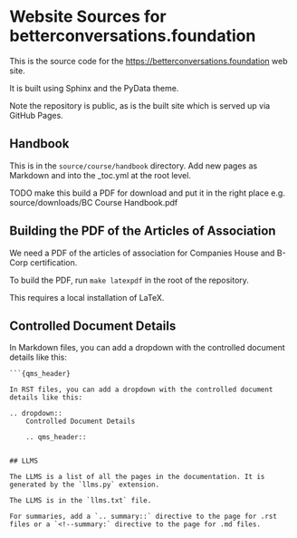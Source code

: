 # Website Sources for betterconversations.foundation 

This is the source code for the https://betterconversations.foundation web site. 

It is built using Sphinx and the PyData theme.

Note the repository is public, as is the built site which is served up via GitHub Pages. 

## Handbook

This is in the `source/course/handbook` directory. Add new pages as Markdown and into the _toc.yml at the root level. 

TODO make this build a PDF for download and put it in the right place e.g. source/downloads/BC Course Handbook.pdf

## Building the PDF of the Articles of Association

We need a PDF of the articles of association for Companies House and B-Corp certification. 

To build the PDF, run `make latexpdf` in the root of the repository. 

This requires a local installation of LaTeX. 


## Controlled Document Details

In Markdown files, you can add a dropdown with the controlled document details like this:

```{dropdown} Controlled Document Details
```{qms_header}

In RST files, you can add a dropdown with the controlled document details like this:

.. dropdown::
    Controlled Document Details

    .. qms_header::


## LLMS

The LLMS is a list of all the pages in the documentation. It is generated by the `llms.py` extension.

The LLMS is in the `llms.txt` file.

For summaries, add a `.. summary::` directive to the page for .rst files or a `<!--summary:` directive to the page for .md files.